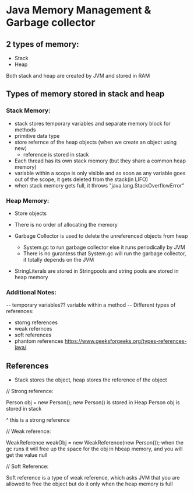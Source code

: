

# Java Memory Management & Garbage collector
2 types of memory:
-------------------
- Stack
- Heap

Both stack and heap are created by JVM and stored in RAM

## Types of memory stored in stack and heap
### Stack Memory:
* stack stores temporary variables and separate memory block for methods
* primitive data type
* store refernce of the heap objects (when we create an object using new)
   - reference is stored in stack
* Each thread has its own stack memory (but they share a common heap memory)
* variable within a scope is only visible and as soon as any variable goes out of the scope, it gets deleted from the stack(in LIFO)
* when stack memory gets full, it throws "java.lang.StackOverflowError"

### Heap Memory:
* Store objects
* There is no order of allocating the memory
* Garbage Collector is used to delete the unreferenced objects from heap
    -  System.gc to run garbage collector else it runs periodically by JVM
    - There is no gurantess that System.gc will run the garbage collector, it totally depends on the JVM

* StringLiterals are stored in Stringpools and string pools are stored in heap memory


### Additional Notes:
-- temporary variables?? variable within a method
-- Different types of references:
- storng references
- weak refernces
- soft references
- phantom references
https://www.geeksforgeeks.org/types-references-java/

## References
- Stack stores the object, heap stores the reference of the object

// Strong reference:

Person obj = new Person();
new Person() is stored in Heap
Person obj is stored in stack

^ this is a strong reference

// Weak reference:

WeakReference<Person> weakObj =  new WeakReference<Person>(new Person());
when the gc runs it will free up the space for the obj in hbeap memory, and you will get the value null

// Soft Reference:

Soft reference is a type of weak reference, which asks JVM that you are allowed to free the object but do it only when the heap memory is full